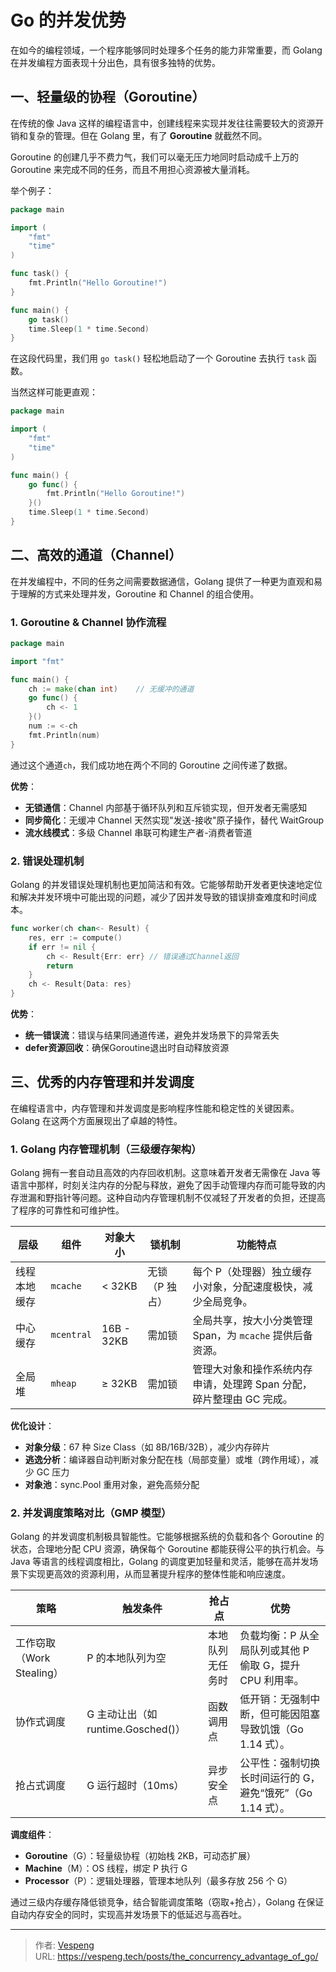 # Go 的并发优势


在如今的编程领域，一个程序能够同时处理多个任务的能力非常重要，而 Golang 在并发编程方面表现十分出色，具有很多独特的优势。
<!--more-->
## 一、轻量级的协程（Goroutine）

在传统的像 Java 这样的编程语言中，创建线程来实现并发往往需要较大的资源开销和复杂的管理。但在 Golang 里，有了 **Goroutine** 就截然不同。

Goroutine 的创建几乎不费力气，我们可以毫无压力地同时启动成千上万的 Goroutine 来完成不同的任务，而且不用担心资源被大量消耗。

举个例子：

```go {data-open=true}
package main

import (
    "fmt"
    "time"
)

func task() {
    fmt.Println("Hello Goroutine!")
}

func main() {
    go task()
    time.Sleep(1 * time.Second)
}
```

在这段代码里，我们用 `go task()` 轻松地启动了一个 Goroutine 去执行 `task` 函数。

当然这样可能更直观：

```go {data-open=true}
package main

import (
    "fmt"
    "time"
)

func main() {
    go func() {
        fmt.Println("Hello Goroutine!")
    }()
    time.Sleep(1 * time.Second)
}
```

## 二、高效的通道（Channel）

在并发编程中，不同的任务之间需要数据通信，Golang 提供了一种更为直观和易于理解的方式来处理并发，Goroutine 和 Channel 的组合使用。

### 1. Goroutine & Channel 协作流程

```go {data-open=true}
package main

import "fmt"

func main() {
    ch := make(chan int)    // 无缓冲的通道
    go func() {
        ch <- 1
    }()
    num := <-ch
    fmt.Println(num)
}
```

通过这个通道`ch`，我们成功地在两个不同的 Goroutine 之间传递了数据。

**优势**：

- **无锁通信**：Channel 内部基于循环队列和互斥锁实现，但开发者无需感知
- **同步简化**：无缓冲 Channel 天然实现"发送-接收"原子操作，替代 WaitGroup
- **流水线模式**：多级 Channel 串联可构建生产者-消费者管道

### 2. 错误处理机制

Golang 的并发错误处理机制也更加简洁和有效。它能够帮助开发者更快速地定位和解决并发环境中可能出现的问题，减少了因并发导致的错误排查难度和时间成本。

```go {data-open=true}
func worker(ch chan<- Result) {
    res, err := compute()
    if err != nil {
        ch <- Result{Err: err} // 错误通过Channel返回
        return
    }
    ch <- Result{Data: res}
}
```

**优势**：

- **统一错误流**：错误与结果同通道传递，避免并发场景下的异常丢失
- **defer资源回收**：确保Goroutine退出时自动释放资源

## 三、优秀的内存管理和并发调度

在编程语言中，内存管理和并发调度是影响程序性能和稳定性的关键因素。Golang 在这两个方面展现出了卓越的特性。

### 1. Golang 内存管理机制（三级缓存架构）

Golang 拥有一套自动且高效的内存回收机制。这意味着开发者无需像在 Java 等语言中那样，时刻关注内存的分配与释放，避免了因手动管理内存而可能导致的内存泄漏和野指针等问题。这种自动内存管理机制不仅减轻了开发者的负担，还提高了程序的可靠性和可维护性。

| 层级       | 组件     | 对象大小    | 锁机制       | 功能特点                                                                 |
|------------|----------|-------------|--------------|--------------------------------------------------------------------------|
| 线程本地缓存 | `mcache` | < 32KB      | 无锁（P 独占） | 每个 P（处理器）独立缓存小对象，分配速度极快，减少全局竞争。             |
| 中心缓存   | `mcentral` | 16B - 32KB | 需加锁       | 全局共享，按大小分类管理 Span，为 `mcache` 提供后备资源。                |
| 全局堆     | `mheap`  | ≥ 32KB      | 需加锁       | 管理大对象和操作系统内存申请，处理跨 Span 分配，碎片整理由 GC 完成。    |

**优化设计**：

- **对象分级**：67 种 Size Class（如 8B/16B/32B），减少内存碎片
- **逃逸分析**：编译器自动判断对象分配在栈（局部变量）或堆（跨作用域），减少 GC 压力
- **对象池**：sync.Pool 重用对象，避免高频分配

### 2. 并发调度策略对比（GMP 模型）

Golang 的并发调度机制极具智能性。它能够根据系统的负载和各个 Goroutine 的状态，合理地分配 CPU 资源，确保每个 Goroutine 都能获得公平的执行机会。与 Java 等语言的线程调度相比，Golang 的调度更加轻量和灵活，能够在高并发场景下实现更高效的资源利用，从而显著提升程序的整体性能和响应速度。

| 策略         | 触发条件               | 抢占点           | 优势                                                         |
|--------------|------------------------|------------------|--------------------------------------------------------------|
| 工作窃取（Work Stealing） | P 的本地队列为空       | 本地队列无任务时 | 负载均衡：P 从全局队列或其他 P 偷取 G，提升 CPU 利用率。     |
| 协作式调度   | G 主动让出（如 runtime.Gosched()） | 函数调用点       | 低开销：无强制中断，但可能因阻塞导致饥饿（Go 1.14 式）。     |
| 抢占式调度   | G 运行超时（10ms）     | 异步安全点       | 公平性：强制切换长时间运行的 G，避免“饿死”（Go 1.14 式）。 |

**调度组件**：

- **Goroutine**（G）：轻量级协程（初始栈 2KB，可动态扩展）
- **Machine**（M）：OS 线程，绑定 P 执行 G
- **Processor**（P）：逻辑处理器，管理本地队列（最多存放 256 个 G）

通过三级内存缓存降低锁竞争，结合智能调度策略（窃取+抢占），Golang 在保证自动内存安全的同时，实现高并发场景下的低延迟与高吞吐。


---

> 作者: [Vespeng](https://github.com/vespeng/)  
> URL: https://vespeng.tech/posts/the_concurrency_advantage_of_go/  

